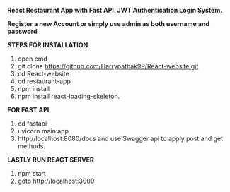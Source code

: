 **React Restaurant App with Fast API. JWT Authentication Login System.**

**Register a new Account or simply use admin as both username and password**

**STEPS FOR INSTALLATION**
1. open cmd
2. git clone https://github.com/Harrypathak99/React-website.git
3. cd React-website
4. cd restaurant-app
5. npm install
6. npm install react-loading-skeleton.

**FOR FAST API**
1. cd fastapi
2. uvicorn main:app
3. http://localhost:8080/docs and use Swagger api to apply post and get methods.

**LASTLY RUN REACT SERVER**
1. npm start
2. goto http://localhost:3000
   
